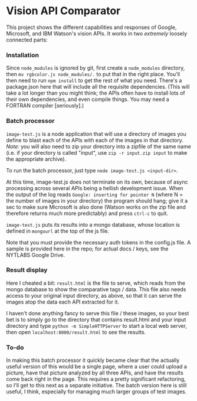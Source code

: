 # Vision API Comparator
This project shows the different capabilities and responses of Google, Microsoft, and IBM Watson's vision APIs. It works in two _extremely_ loosely connected parts:

### Installation
Since `node_modules` is ignored by git, first create a `node_modules` directory, then `mv rgbcolor.js node_modules/.` to put that in the right place. You'll then need to run `npm install` to get the rest of what you need. There's a package.json here that will include all the requisite dependencies. (This will take a lot longer than you might think; the APIs often have to install lots of their own dependencies, and even compile things. You may need a FORTRAN compiler [seriously].)

### Batch processor
`image-test.js` is a node application that will use a directory of images you define to blast each of the APIs with each of the images in that directory. *Note:* you will also need to zip your directory into a zipfile of the same name (i.e. if your directory is called "input", use `zip -r input.zip input` to make the appropriate archive).

To run the batch processor, just type `node image-test.js <input-dir>`.

At this time, image-test.js does not terminate on its own, because of async processing across several APIs being a hellish development issue. When the output of the log reads `Google: inserting for pointer N` (where N = the number of images in your directory) the program should hang; give it a sec to make sure Microsoft is also done (Watson works on the zip file and therefore returns much more predictably) and press `ctrl-c` to quit.

`image-test.js` puts its results into a mongo database, whose location is defined in `mongourl` at the top of the js file.

Note that you must provide the necessary auth tokens in the config.js file. A sample is provided here in the repo; for actual docs / keys, see the NYTLABS Google Drive.

### Result display
Here I cheated a bit: `result.html` is the file to serve, which reads from the mongo database to show the comparative tags / data. This file also needs access to your original input directory, as above, so that it can serve the images atop the data each API extracted for it.

I haven't done anything fancy to serve this file / these images, so your best bet is to simply go to the directory that contains result.html and your input directory and type `python -m SimpleHTTPServer` to start a local web server, then open `localhost:8000/result.html` to see the results.

### To-do
In making this batch processor it quickly became clear that the actually useful version of this would be a single page, where a user could upload a picture, have that picture analyzed by all three APIs, and have the results come back right in the page. This requires a pretty significant refactoring, so I'll get to this next as a separate initiative. The batch version here is still useful, I think, especially for managing much larger groups of test images.

